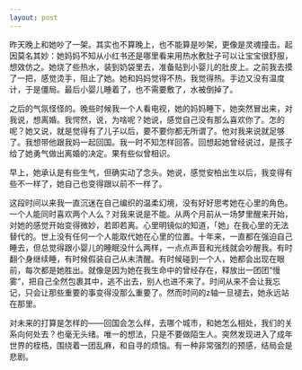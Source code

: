 ```yaml
---
layout: post
---
```


昨天晚上和她吵了一架。其实也不算晚上，也不能算是吵架，更像是灵魂撞击。起因莫名其妙：她妈妈不知从小红书还是哪里看来用热水敷肚子可以让宝宝很舒服，想效仿之。她烧了些热水，装到奶袋里去，准备贴到小婴儿的肚皮上。之前我去摸了一把，感觉烫手，阻止了她。她和妈妈觉得不热，我觉得热。手边又没有温度计，于是僵局。最后小婴儿睡着了，也不需要敷了，水被倒掉了。

之后的气氛怪怪的。晚些时候我一个人看电视，她的妈妈睡下，她突然冒出来，对我说，想离婚。我愕然，说，为啥呢？她说，感觉自己没有那么喜欢你了。怎的呢？她又说，就是觉得有了儿子以后，要不要你都无所谓了。他对我来说就足够了。我想带他跟我妈一起回国。我一时不知怎样回答。回想起她曾经说过，是孩子给了她勇气做出离婚的决定。果有些似曾相识。

早上，她承认是有些生气，但确实动了念头。她说，感觉安柏出生以后，我变得有些不一样了，她自己也变得跟以前不一样了。

这段时间以来我一直沉迷在自己编织的温柔幻境，没有好好思考她在心里的角色。一个人能同时喜欢两个人么？对我来说是不能。从两个月前从一场梦里醒来开始，对她的感觉开始变得微妙，若即若离。心里明镜似的知道，「她」在我心里的无法替代的。世上没有任何一个人能取代她在心里的位置。十年来，一直都在强迫自己睡去，但总觉得跟小婴儿的睡眠没什么两样，一点点声音和光线就会吵醒我。有时翻个身继续睡，有时候假装自己从未清醒。有时候碰到一个人，她都会出现在眼前，每次都是她胜出。就像是因为她在我生命中的曾经存在，释放出一团团“慢雾”，把自己全然包裹其中，逃不出去，别人也进不来了。时间从来不会让我忘记，只会让那些重要的事变得没那么重要了。然而时间的z轴一旦褪去，她永远站在那里。

对未来的打算是怎样的——回国会怎么样，去哪个城市，和她怎么相处，我们的关系向何处去？也毫无头绪。唯一的想法，只是不要做陌生人。突然发现进入了成年世界的桎梏，围绕着一团乱麻，和自寻的烦恼。有一种非常强烈的预感，结局会是悲剧。